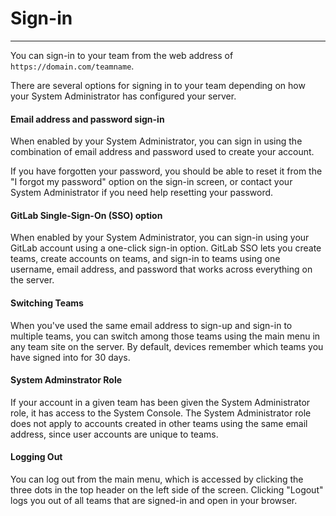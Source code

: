 # Sign-in  
___

You can sign-in to your team from the web address of `https://domain.com/teamname`. 

There are several options for signing in to your team depending on how your System Administrator has configured your server. 

#### Email address and password sign-in

When enabled by your System Administrator, you can sign in using the combination of email address and password used to create your account. 

If you have forgotten your password, you should be able to reset it from the "I forgot my password" option on the sign-in screen, or contact your System Administrator if you need help resetting your password. 

#### GitLab Single-Sign-On (SSO) option 

When enabled by your System Administrator, you can sign-in using your GitLab account using a one-click sign-in option. GitLab SSO lets you create teams, create accounts on teams, and sign-in to teams using one username, email address, and password that works across everything on the server. 

#### Switching Teams

When you've used the same email address to sign-up and sign-in to multiple teams, you can switch among those teams using the main menu in any team site on the server. By default, devices remember which teams you have signed into for 30 days.

#### System Adminstrator Role

If your account in a given team has been given the System Administrator role, it has access to the System Console. The System Administrator role does not apply to accounts created in other teams using the same email address, since user accounts are unique to teams.

#### Logging Out

You can log out from the main menu, which is accessed by clicking the three dots in the top header on the left side of the screen. Clicking "Logout" logs you out of all teams that are signed-in and open in your browser.
